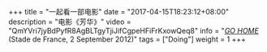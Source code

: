 +++
title = "一起看一部电影"
date = "2017-04-15T18:23:12+08:00"
description = "电影《芳华》"
video = "QmYVri7jyBdPyfR8AgBLTgyTjiJifCgpeHFiFrKxowQeq8"
info = "[*GO HOME*](weiam.ml) (Stade de France, 2 September 2012)"
tags = ["Doing"]
weight = 1
+++
